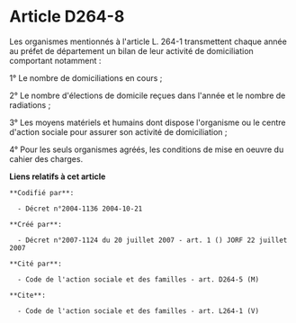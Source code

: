 # Article D264-8

Les organismes mentionnés à l'article L. 264-1 transmettent chaque année au préfet de département un bilan de leur activité
de domiciliation comportant notamment :

1° Le nombre de domiciliations en cours ;

2° Le nombre d'élections de domicile reçues dans l'année et le nombre de radiations ;

3° Les moyens matériels et humains dont dispose l'organisme ou le centre d'action sociale pour assurer son activité de
domiciliation ;

4° Pour les seuls organismes agréés, les conditions de mise en oeuvre du cahier des charges.

**Liens relatifs à cet article**

	**Codifié par**:

	  - Décret n°2004-1136 2004-10-21

	**Créé par**:

	  - Décret n°2007-1124 du 20 juillet 2007 - art. 1 () JORF 22 juillet 2007

	**Cité par**:

	  - Code de l'action sociale et des familles - art. D264-5 (M)

	**Cite**:

	  - Code de l'action sociale et des familles - art. L264-1 (V)
